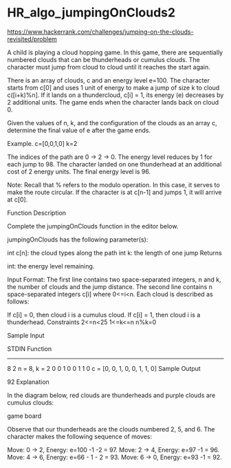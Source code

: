 # HR_algo_jumpingOnClouds2
https://www.hackerrank.com/challenges/jumping-on-the-clouds-revisited/problem



A child is playing a cloud hopping game. In this game, there are sequentially numbered clouds that can be thunderheads or cumulus clouds. The character must jump from cloud to cloud until it reaches the start again.

There is an array of clouds, c and an energy level e=100. The character starts from c[0] and uses 1 unit of energy to make a jump of size k to cloud c([i+k)%n]. If it lands on a thundercloud, c[i] = 1, its energy (e) decreases by 2 additional units. The game ends when the character lands back on cloud 0.

Given the values of n, k, and the configuration of the clouds as an array c, determine the final value of e after the game ends.

Example. 
c=[0,0,1,0]
k=2

The indices of the path are 0 -> 2 -> 0. The energy level reduces by 1 for each jump to 98. The character landed on one thunderhead at an additional cost of 2 energy units. The final energy level is 96.

Note: Recall that % refers to the modulo operation. In this case, it serves to make the route circular. If the character is at c[n-1] and jumps 1, it will arrive at c[0].

Function Description

Complete the jumpingOnClouds function in the editor below.

jumpingOnClouds has the following parameter(s):

int c[n]: the cloud types along the path
int k: the length of one jump
Returns

int: the energy level remaining.

Input Format:
The first line contains two space-separated integers, n and k, the number of clouds and the jump distance.
The second line contains n space-separated integers c[i] where 0<=i<n. Each cloud is described as follows:

If c[i] = 0, then cloud i is a cumulus cloud.
If c[i] = 1, then cloud i is a thunderhead.
Constraints
2<=n<25
1<=k<=n
n%k=0

Sample Input

STDIN             Function
-----             --------
8 2               n = 8, k = 2
0 0 1 0 0 1 1 0   c = [0, 0, 1, 0, 0, 1, 1, 0]
Sample Output

92
Explanation

In the diagram below, red clouds are thunderheads and purple clouds are cumulus clouds:

game board

Observe that our thunderheads are the clouds numbered 2, 5, and 6. The character makes the following sequence of moves:

Move: 0 -> 2, Energy: e=100 -1 -2 = 97.
Move: 2 -> 4, Energy: e=97 -1 = 96.
Move: 4 -> 6, Energy: e=66 - 1 - 2 = 93.
Move: 6 -> 0, Energy: e=93 -1 = 92.
